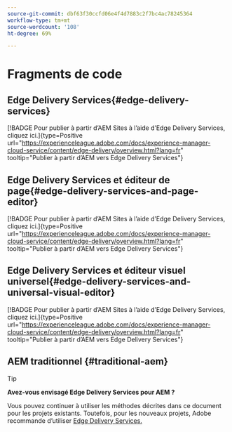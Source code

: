 ```yaml
---
source-git-commit: dbf63f30ccfd06e4f4d7883c2f7bc4ac78245364
workflow-type: tm+mt
source-wordcount: '108'
ht-degree: 69%

---
```

# Fragments de code

## Edge Delivery Services{#edge-delivery-services}

[!BADGE Pour publier à partir d’AEM Sites à l’aide d’Edge Delivery Services, cliquez ici.]{type=Positive url="https://experienceleague.adobe.com/docs/experience-manager-cloud-service/content/edge-delivery/overview.html?lang=fr" tooltip="Publier à partir d’AEM vers Edge Delivery Services"}

## Edge Delivery Services et éditeur de page{#edge-delivery-services-and-page-editor}

[!BADGE Pour publier à partir d’AEM Sites à l’aide d’Edge Delivery Services, cliquez ici.]{type=Positive url="https://experienceleague.adobe.com/docs/experience-manager-cloud-service/content/edge-delivery/overview.html?lang=fr" tooltip="Publier à partir d’AEM vers Edge Delivery Services"}

## Edge Delivery Services et éditeur visuel universel{#edge-delivery-services-and-universal-visual-editor}

[!BADGE Pour publier à partir d’AEM Sites à l’aide d’Edge Delivery Services, cliquez ici.]{type=Positive url="https://experienceleague.adobe.com/docs/experience-manager-cloud-service/content/edge-delivery/overview.html?lang=fr" tooltip="Publier à partir d’AEM vers Edge Delivery Services"}

## AEM traditionnel {#traditional-aem}

>[!TIP]
>
>**Avez-vous envisagé Edge Delivery Services pour AEM ?**
>
>Vous pouvez continuer à utiliser les méthodes décrites dans ce document pour les projets existants. Toutefois, pour les nouveaux projets, Adobe recommande d’utiliser [Edge Delivery Services.](https://experienceleague.adobe.com/fr/docs/experience-manager-cloud-service/content/edge-delivery/overview)
